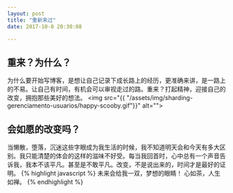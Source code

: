 ```yaml
---
layout: post
title: "重新来过"
date: 2017-10-8 20:30:08

---
```

## 重来？为什么？
为什么要开始写博客，是想让自己记录下成长路上的经历，更准确来讲，是一路上的不易。让自己有时间，有机会可以审视走过的路。重来？打起精神，迎接自己的改变，拥抱那些美好的想法。
<img src="{{ "/assets/img/sharding-gerenciamento-usuarios/happy-scooby.gif"}}" alt="">
## 会如愿的改变吗？
当懒散，堕落，沉迷这些字眼成为我生活的时候，我不知道明天会和今天有多大区别。我只能清楚的体会的这样的滋味不好受。每当我回首时，心中总有一个声音告诉我，我本不该平凡。甚至是不敢平凡。改变，不是说出来的，时间才是最好的证明。
{% highlight javascript %}
未来会给我一双，梦想的眼睛！
心如茶，人生如禅。
{% endhighlight %}